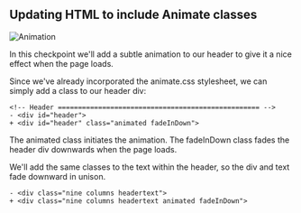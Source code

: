 ## Updating HTML to include Animate classes

![Animation](http://cl.ly/WGmd/jottly-animate1.gif)

In this checkpoint we'll add a subtle animation to our header to give it a nice effect when the page loads.

Since we've already incorporated the animate.css stylesheet, we can simply add a class to our header div:

```html(index.html)
<!-- Header	================================================== -->
- <div id="header">
+ <div id="header" class="animated fadeInDown">
```

The animated class initiates the animation. The fadeInDown class fades the header div downwards when the page loads.

We'll add the same classes to the text within the header, so the div and text fade downward in unison.

```html(index.html)
- <div class="nine columns headertext">
+ <div class="nine columns headertext animated fadeInDown">
```
